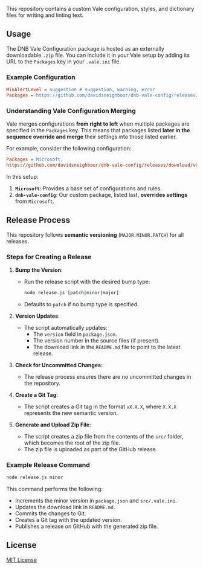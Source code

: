 <!-- markdownlint-disable MD041 -->
This repository contains a custom Vale configuration, styles, and dictionary files for writing and linting text.

## Usage

The DNB Vale Configuration package is hosted as an externally downloadable `.zip` file. You can include it in your Vale setup by adding its URL to the `Packages` key in your `.vale.ini` file.

### Example Configuration

```ini
MinAlertLevel = suggestion # suggestion, warning, error
Packages = https://github.com/davidsneighbour/dnb-vale-config/releases/download/v0.0.16/DNB.zip
```

### Understanding Vale Configuration Merging

Vale merges configurations **from right to left** when multiple packages are specified in the `Packages` key. This means that packages listed **later in the sequence override and merge** their settings into those listed earlier.

For example, consider the following configuration:

```ini
Packages = Microsoft,
https://github.com/davidsneighbour/dnb-vale-config/releases/download/v0.0.16/DNB.zip
```

In this setup:

1. **`Microsoft`**: Provides a base set of configurations and rules.
2. **`dnb-vale-config`**: Our custom package, listed last, **overrides settings** from `Microsoft`.

## Release Process

This repository follows **semantic versioning** (`MAJOR.MINOR.PATCH`) for all releases.

### Steps for Creating a Release

1. **Bump the Version**:
   - Run the release script with the desired bump type:

     ```bash
     node release.js [patch|minor|major]
     ```

   - Defaults to `patch` if no bump type is specified.

2. **Version Updates**:
   - The script automatically updates:
     - The `version` field in `package.json`.
     - The version number in the source files (if present).
     - The download link in the `README.md` file to point to the latest release.

3. **Check for Uncommitted Changes**:
   - The release process ensures there are no uncommitted changes in the repository.

4. **Create a Git Tag**:
   - The script creates a Git tag in the format `vX.X.X`, where `X.X.X` represents the new semantic version.

5. **Generate and Upload Zip File**:
   - The script creates a zip file from the contents of the `src/` folder, which becomes the root of the zip file.
   - The zip file is uploaded as part of the GitHub release.

### Example Release Command

```bash
node release.js minor
```

This command performs the following:

- Increments the minor version in `package.json` and `src/.vale.ini`.
- Updates the download link in `README.md`.
- Commits the changes to Git.
- Creates a Git tag with the updated version.
- Publishes a release on GitHub with the generated zip file.

## License

[MIT License](LICENSE.md)
